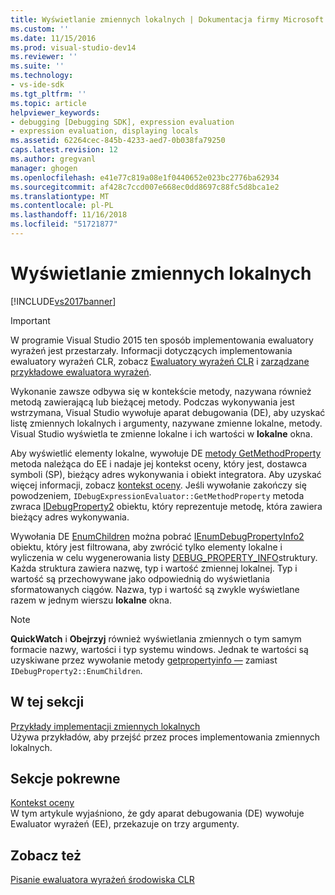 ```yaml
---
title: Wyświetlanie zmiennych lokalnych | Dokumentacja firmy Microsoft
ms.custom: ''
ms.date: 11/15/2016
ms.prod: visual-studio-dev14
ms.reviewer: ''
ms.suite: ''
ms.technology:
- vs-ide-sdk
ms.tgt_pltfrm: ''
ms.topic: article
helpviewer_keywords:
- debugging [Debugging SDK], expression evaluation
- expression evaluation, displaying locals
ms.assetid: 62264cec-845b-4233-aed7-0b038fa79250
caps.latest.revision: 12
ms.author: gregvanl
manager: ghogen
ms.openlocfilehash: e41e77c819a08e1f0440652e023bc2776ba62934
ms.sourcegitcommit: af428c7ccd007e668ec0dd8697c88fc5d8bca1e2
ms.translationtype: MT
ms.contentlocale: pl-PL
ms.lasthandoff: 11/16/2018
ms.locfileid: "51721877"
---
```

# <a name="displaying-locals"></a>Wyświetlanie zmiennych lokalnych
[!INCLUDE[vs2017banner](../../includes/vs2017banner.md)]

> [!IMPORTANT]
>  W programie Visual Studio 2015 ten sposób implementowania ewaluatory wyrażeń jest przestarzały. Informacji dotyczących implementowania ewaluatory wyrażeń CLR, zobacz [Ewaluatory wyrażeń CLR](https://github.com/Microsoft/ConcordExtensibilitySamples/wiki/CLR-Expression-Evaluators) i [zarządzane przykładowe ewaluatora wyrażeń](https://github.com/Microsoft/ConcordExtensibilitySamples/wiki/Managed-Expression-Evaluator-Sample).  
  
 Wykonanie zawsze odbywa się w kontekście metody, nazywana również metodą zawierającą lub bieżącej metody. Podczas wykonywania jest wstrzymana, Visual Studio wywołuje aparat debugowania (DE), aby uzyskać listę zmiennych lokalnych i argumenty, nazywane zmienne lokalne, metody. Visual Studio wyświetla te zmienne lokalne i ich wartości w **lokalne** okna.  
  
 Aby wyświetlić elementy lokalne, wywołuje DE [metody GetMethodProperty](../../extensibility/debugger/reference/idebugexpressionevaluator-getmethodproperty.md) metoda należąca do EE i nadaje jej kontekst oceny, który jest, dostawca symboli (SP), bieżący adres wykonywania i obiekt integratora. Aby uzyskać więcej informacji, zobacz [kontekst oceny](../../extensibility/debugger/evaluation-context.md). Jeśli wywołanie zakończy się powodzeniem, `IDebugExpressionEvaluator::GetMethodProperty` metoda zwraca [IDebugProperty2](../../extensibility/debugger/reference/idebugproperty2.md) obiektu, który reprezentuje metodę, która zawiera bieżący adres wykonywania.  
  
 Wywołania DE [EnumChildren](../../extensibility/debugger/reference/idebugproperty2-enumchildren.md) można pobrać [IEnumDebugPropertyInfo2](../../extensibility/debugger/reference/ienumdebugpropertyinfo2.md) obiektu, który jest filtrowana, aby zwrócić tylko elementy lokalne i wyliczenia w celu wygenerowania listy [DEBUG_PROPERTY_INFO](../../extensibility/debugger/reference/debug-property-info.md)struktury. Każda struktura zawiera nazwę, typ i wartość zmiennej lokalnej. Typ i wartość są przechowywane jako odpowiednią do wyświetlania sformatowanych ciągów. Nazwa, typ i wartość są zwykle wyświetlane razem w jednym wierszu **lokalne** okna.  
  
> [!NOTE]
>  **QuickWatch** i **Obejrzyj** również wyświetlania zmiennych o tym samym formacie nazwy, wartości i typ systemu windows. Jednak te wartości są uzyskiwane przez wywołanie metody [getpropertyinfo —](../../extensibility/debugger/reference/idebugproperty2-getpropertyinfo.md) zamiast `IDebugProperty2::EnumChildren`.  
  
## <a name="in-this-section"></a>W tej sekcji  
 [Przykłady implementacji zmiennych lokalnych](../../extensibility/debugger/sample-implementation-of-locals.md)  
 Używa przykładów, aby przejść przez proces implementowania zmiennych lokalnych.  
  
## <a name="related-sections"></a>Sekcje pokrewne  
 [Kontekst oceny](../../extensibility/debugger/evaluation-context.md)  
 W tym artykule wyjaśniono, że gdy aparat debugowania (DE) wywołuje Ewaluator wyrażeń (EE), przekazuje on trzy argumenty.  
  
## <a name="see-also"></a>Zobacz też  
 [Pisanie ewaluatora wyrażeń środowiska CLR](../../extensibility/debugger/writing-a-common-language-runtime-expression-evaluator.md)

